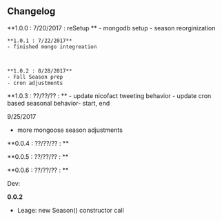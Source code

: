 ## Changelog

**1.0.0 : 7/20/2017 : reSetup **
	- mongodb setup
	- season reorginization

	**1.0.1 : 7/22/2017**
	- finished mongo integreation



	**1.0.2 : 8/28/2017**
	- Fall Season prep
	- cron adjustments



**1.0.3 : ??/??/?? : **
	- update nicofact tweeting behavior
	- update cron based seasonal behavior- start, end

9/25/2017
- more mongoose season adjustments


**0.0.4 : ??/??/?? : **

**0.0.5 : ??/??/?? : **

**0.0.6 : ??/??/?? : **


Dev:

**0.0.2**
- Leage: new Season() constructor call
